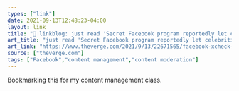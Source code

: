 ```yaml
---
types: ["link"]
date: 2021-09-13T12:48:23-04:00
layout: link
title: "🔗 linkblog: just read 'Secret Facebook program reportedly let celebrities avoid moderation - The Verge'"
art_title: "just read 'Secret Facebook program reportedly let celebrities avoid moderation - The Verge"
art_link: "https://www.theverge.com/2021/9/13/22671565/facebook-xcheck-moderation-system-high-profile-exemptions"
source: ["theverge.com"]
tags: ["Facebook","content management","content moderation"]
---
```

Bookmarking this for my content management class.
